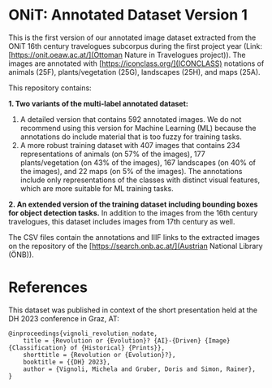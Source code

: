 # ONiT: Annotated Dataset Version 1
This is the first version of our annotated image dataset extracted from the ONiT 16th century travelogues subcorpus during the first project year (Link: [https://onit.oeaw.ac.at/](Ottoman Nature in Travelogues project)). The images are annotated with [https://iconclass.org/](ICONCLASS) notations of animals (25F), plants/vegetation (25G), landscapes (25H), and maps (25A). 

This repository contains:

**1. Two variants of the multi-label annotated dataset:**
1. A detailed version that contains 592 annotated images. We do not recommend using this version for Machine Learning (ML) because the annotations do include material that is too fuzzy for training tasks.
2. A more robust training dataset with 407 images that contains 234 representations of animals (on 57% of the images), 177 plants/vegetation (on 43% of the images), 167 landscapes (on 40% of the images), and 22 maps (on 5% of the images). The annotations include only representations of the classes with distinct visual features, which are more suitable for ML training tasks.


**2. An extended version of the training dataset including bounding boxes for object detection tasks.**
In addition to the images from the 16th century travelogues, this dataset includes images from 17th century as well.

The CSV files contain the annotations and IIIF links to the extracted images on the repository of the [https://search.onb.ac.at/](Austrian National Library (ÖNB)).

# References
This dataset was published in context of the short presentation held at the DH 2023 conference in Graz, AT:

```
@inproceedings{vignoli_revolution_nodate,
	title = {Revolution or {Evolution}? {AI}-{Driven} {Image} {Classification} of {Historical} {Prints}},
	shorttitle = {Revolution or {Evolution}?},
	booktitle = {{DH} 2023},
	author = {Vignoli, Michela and Gruber, Doris and Simon, Rainer},
}
```
